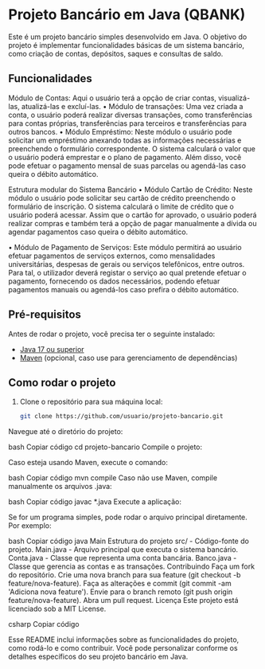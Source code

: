# Projeto Bancário em Java (QBANK)

Este é um projeto bancário simples desenvolvido em Java. O objetivo do projeto é implementar funcionalidades básicas de um sistema bancário, como criação de contas, depósitos, saques e consultas de saldo.

## Funcionalidades

Módulo de Contas: Aqui o usuário terá a opção de criar contas, visualizá-las, atualizá-las e excluí-las.
 • Módulo de transações: Uma vez criada a conta, o usuário poderá
 realizar diversas transações, como transferências para contas
 próprias, transferências para terceiros e transferências para outros
 bancos.
 • Módulo Empréstimo: Neste módulo o usuário pode solicitar um
 empréstimo anexando todas as informações necessárias e
 preenchendo o formulário correspondente. O sistema calculará o
 valor que o usuário poderá emprestar e o plano de pagamento.
 Além disso, você pode efetuar o pagamento mensal de suas
 parcelas ou agendá-las caso queira o débito automático.
 
Estrutura modular 
do Sistema Bancário
 • Módulo Cartão de Crédito: Neste módulo o usuário pode solicitar seu cartão de crédito preenchendo o formulário de inscrição. O
 sistema calculará o limite de crédito que o usuário poderá acessar. Assim que o cartão for aprovado, o usuário poderá
 realizar compras e também terá a opção de pagar manualmente a dívida ou agendar pagamentos caso queira o débito automático.
 
 • Módulo de Pagamento de Serviços: Este módulo permitirá ao usuário efetuar pagamentos de serviços externos, como
 mensalidades universitárias, despesas de gerais ou serviços telefônicos, entre outros. Para tal, o utilizador deverá registar o
 serviço ao qual pretende efetuar o pagamento, fornecendo os dados necessários, podendo efetuar pagamentos manuais ou
 agendá-los caso prefira o débito automático.

## Pré-requisitos

Antes de rodar o projeto, você precisa ter o seguinte instalado:

- [Java 17 ou superior](https://www.oracle.com/br/java/technologies/downloads/#java23)
- [Maven](https://maven.apache.org/) (opcional, caso use para gerenciamento de dependências)

## Como rodar o projeto

1. Clone o repositório para sua máquina local:

   ```bash
   git clone https://github.com/usuario/projeto-bancario.git
Navegue até o diretório do projeto:

bash
Copiar código
cd projeto-bancario
Compile o projeto:

Caso esteja usando Maven, execute o comando:

bash
Copiar código
mvn compile
Caso não use Maven, compile manualmente os arquivos .java:

bash
Copiar código
javac *.java
Execute a aplicação:

Se for um programa simples, pode rodar o arquivo principal diretamente. Por exemplo:

bash
Copiar código
java Main
Estrutura do projeto
src/ - Código-fonte do projeto.
Main.java - Arquivo principal que executa o sistema bancário.
Conta.java - Classe que representa uma conta bancária.
Banco.java - Classe que gerencia as contas e as transações.
Contribuindo
Faça um fork do repositório.
Crie uma nova branch para sua feature (git checkout -b feature/nova-feature).
Faça as alterações e commit (git commit -am 'Adiciona nova feature').
Envie para o branch remoto (git push origin feature/nova-feature).
Abra um pull request.
Licença
Este projeto está licenciado sob a MIT License.

csharp
Copiar código

Esse README inclui informações sobre as funcionalidades do projeto, como rodá-lo e como contribuir. Você pode personalizar conforme os detalhes específicos do seu projeto bancário em Java.
